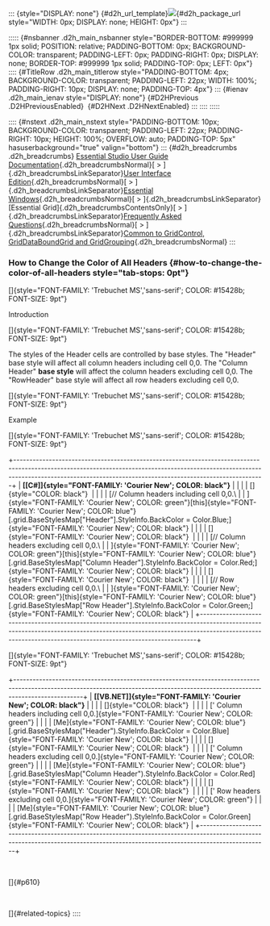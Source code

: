::: {style="DISPLAY: none"}
[](ms-xhelp:///?Id=d2h_url_template){#d2h_url_template}![](!package_url!){#d2h_package_url style="WIDTH: 0px; DISPLAY: none; HEIGHT: 0px"}
:::

::::: {#nsbanner .d2h_main_nsbanner style="BORDER-BOTTOM: #999999 1px solid; POSITION: relative; PADDING-BOTTOM: 0px; BACKGROUND-COLOR: transparent; PADDING-LEFT: 0px; PADDING-RIGHT: 0px; DISPLAY: none; BORDER-TOP: #999999 1px solid; PADDING-TOP: 0px; LEFT: 0px"}
:::: {#TitleRow .d2h_main_titlerow style="PADDING-BOTTOM: 4px; BACKGROUND-COLOR: transparent; PADDING-LEFT: 22px; WIDTH: 100%; PADDING-RIGHT: 10px; DISPLAY: none; PADDING-TOP: 4px"}
::: {#ienav .d2h_main_ienav style="DISPLAY: none"}
[](ms-xhelp:///?Id=f3263438-933c-4ac9-88ff-da7195555488){#D2HPrevious .D2HPreviousEnabled}  [](ms-xhelp:///?Id=197230b0-d026-42aa-8347-89bcf8ef169a){#D2HNext .D2HNextEnabled}
:::
::::
:::::

:::: {#nstext .d2h_main_nstext style="PADDING-BOTTOM: 10px; BACKGROUND-COLOR: transparent; PADDING-LEFT: 22px; PADDING-RIGHT: 10px; HEIGHT: 100%; OVERFLOW: auto; PADDING-TOP: 5px" hasuserbackground="true" valign="bottom"}
::: {#d2h_breadcrumbs .d2h_breadcrumbs}
[Essential Studio User Guide Documentation](ms-xhelp:///?Id=12457748-09e3-4d74-a240-8e049cedf030){.d2h_breadcrumbsNormal}[ \> ]{.d2h_breadcrumbsLinkSeparator}[User Interface Edition](ms-xhelp:///?Id=c29296b7-531c-413b-a0ec-488ca1f7f669){.d2h_breadcrumbsNormal}[ \> ]{.d2h_breadcrumbsLinkSeparator}[Essential Windows](ms-xhelp:///?Id=e60759d8-47a4-4570-9d7a-16a68d63f2ea){.d2h_breadcrumbsNormal}[ \> ]{.d2h_breadcrumbsLinkSeparator}[Essential Grid]{.d2h_breadcrumbsContentsOnly}[ \> ]{.d2h_breadcrumbsLinkSeparator}[Frequently Asked Questions](ms-xhelp:///?Id=28ff22ed-2523-4bf9-8f6c-4d94f7bcabcc){.d2h_breadcrumbsNormal}[ \> ]{.d2h_breadcrumbsLinkSeparator}[Common to GridControl, GridDataBoundGrid and GridGrouping](ms-xhelp:///?Id=d7132129-5014-47d6-9419-88a1e83d196a){.d2h_breadcrumbsNormal}
:::

### How to Change the Color of All Headers {#how-to-change-the-color-of-all-headers style="tab-stops: 0pt"}

[]{style="FONT-FAMILY: 'Trebuchet MS','sans-serif'; COLOR: #15428b; FONT-SIZE: 9pt"} 

Introduction

[]{style="FONT-FAMILY: 'Trebuchet MS','sans-serif'; COLOR: #15428b; FONT-SIZE: 9pt"} 

The styles of the Header cells are controlled by base styles. The \"Header\" base style will affect all column headers including cell 0,0. The \"Column Header\" **base style** will affect the column headers excluding cell 0,0. The \"RowHeader\" base style will affect all row headers excluding cell 0,0.

[]{style="FONT-FAMILY: 'Trebuchet MS','sans-serif'; COLOR: #15428b; FONT-SIZE: 9pt"} 

Example

[]{style="FONT-FAMILY: 'Trebuchet MS','sans-serif'; COLOR: #15428b; FONT-SIZE: 9pt"} 

+-----------------------------------------------------------------------------------------------------------------------------------------------------------------------------------------------------------------------------------------+
| **[\[C#\]]{style="FONT-FAMILY: 'Courier New'; COLOR: black"}**                                                                                                                                                                          |
|                                                                                                                                                                                                                                         |
| []{style="COLOR: black"}                                                                                                                                                                                                                |
|                                                                                                                                                                                                                                         |
| [// Column headers including cell 0,0.\                                                                                                                                                                                                 |
| ]{style="FONT-FAMILY: 'Courier New'; COLOR: green"}[this]{style="FONT-FAMILY: 'Courier New'; COLOR: blue"}[.grid.BaseStylesMap\[\"Header\"\].StyleInfo.BackColor = Color.Blue;]{style="FONT-FAMILY: 'Courier New'; COLOR: black"}       |
|                                                                                                                                                                                                                                         |
| []{style="FONT-FAMILY: 'Courier New'; COLOR: black"}                                                                                                                                                                                    |
|                                                                                                                                                                                                                                         |
| [// Column headers excluding cell 0,0.\                                                                                                                                                                                                 |
| ]{style="FONT-FAMILY: 'Courier New'; COLOR: green"}[this]{style="FONT-FAMILY: 'Courier New'; COLOR: blue"}[.grid.BaseStylesMap\[\"Column Header\"\].StyleInfo.BackColor = Color.Red;]{style="FONT-FAMILY: 'Courier New'; COLOR: black"} |
|                                                                                                                                                                                                                                         |
| []{style="FONT-FAMILY: 'Courier New'; COLOR: black"}                                                                                                                                                                                    |
|                                                                                                                                                                                                                                         |
| [// Row headers excluding cell 0,0.\                                                                                                                                                                                                    |
| ]{style="FONT-FAMILY: 'Courier New'; COLOR: green"}[this]{style="FONT-FAMILY: 'Courier New'; COLOR: blue"}[.grid.BaseStylesMap\[\"Row Header\"\].StyleInfo.BackColor = Color.Green;]{style="FONT-FAMILY: 'Courier New'; COLOR: black"}  |
+-----------------------------------------------------------------------------------------------------------------------------------------------------------------------------------------------------------------------------------------+

[]{style="FONT-FAMILY: 'Trebuchet MS','sans-serif'; COLOR: #15428b; FONT-SIZE: 9pt"} 

+---------------------------------------------------------------------------------------------------------------------------------------------------------------------------------+
| **[\[VB.NET\]]{style="FONT-FAMILY: 'Courier New'; COLOR: black"}**                                                                                                              |
|                                                                                                                                                                                 |
| []{style="COLOR: black"}                                                                                                                                                        |
|                                                                                                                                                                                 |
| [\' Column headers including cell 0,0.]{style="FONT-FAMILY: 'Courier New'; COLOR: green"}                                                                                       |
|                                                                                                                                                                                 |
| [Me]{style="FONT-FAMILY: 'Courier New'; COLOR: blue"}[.grid.BaseStylesMap(\"Header\").StyleInfo.BackColor = Color.Blue]{style="FONT-FAMILY: 'Courier New'; COLOR: black"}       |
|                                                                                                                                                                                 |
| []{style="FONT-FAMILY: 'Courier New'; COLOR: black"}                                                                                                                            |
|                                                                                                                                                                                 |
| [\' Column headers excluding cell 0,0.]{style="FONT-FAMILY: 'Courier New'; COLOR: green"}                                                                                       |
|                                                                                                                                                                                 |
| [Me]{style="FONT-FAMILY: 'Courier New'; COLOR: blue"}[.grid.BaseStylesMap(\"Column Header\").StyleInfo.BackColor = Color.Red]{style="FONT-FAMILY: 'Courier New'; COLOR: black"} |
|                                                                                                                                                                                 |
| []{style="FONT-FAMILY: 'Courier New'; COLOR: black"}                                                                                                                            |
|                                                                                                                                                                                 |
| [\' Row headers excluding cell 0,0.]{style="FONT-FAMILY: 'Courier New'; COLOR: green"}                                                                                          |
|                                                                                                                                                                                 |
| [Me]{style="FONT-FAMILY: 'Courier New'; COLOR: blue"}[.grid.BaseStylesMap(\"Row Header\").StyleInfo.BackColor = Color.Green]{style="FONT-FAMILY: 'Courier New'; COLOR: black"}  |
+---------------------------------------------------------------------------------------------------------------------------------------------------------------------------------+

 

[]{#p610} 

 

[]{#related-topics}
::::
